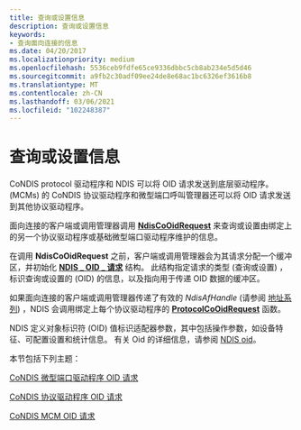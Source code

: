 ```yaml
---
title: 查询或设置信息
description: 查询或设置信息
keywords:
- 查询面向连接的信息
ms.date: 04/20/2017
ms.localizationpriority: medium
ms.openlocfilehash: 5536ceb9fdfe65ce9336dbbc5cb8ab234e5d5d46
ms.sourcegitcommit: a9fb2c30adf09ee24de8e68ac1bc6326ef3616b8
ms.translationtype: MT
ms.contentlocale: zh-CN
ms.lasthandoff: 03/06/2021
ms.locfileid: "102248387"
---
```

# <a name="querying-or-setting-information"></a>查询或设置信息





CoNDIS protocol 驱动程序和 NDIS 可以将 OID 请求发送到底层驱动程序。  (MCMs) 的 CoNDIS 协议驱动程序和微型端口呼叫管理器还可以将 OID 请求发送到其他协议驱动程序。

面向连接的客户端或调用管理器调用 [**NdisCoOidRequest**](/windows-hardware/drivers/ddi/ndis/nf-ndis-ndiscooidrequest) 来查询或设置由绑定上的另一个协议驱动程序或基础微型端口驱动程序维护的信息。

在调用 **NdisCoOidRequest** 之前，客户端或调用管理器会为其请求分配一个缓冲区，并初始化 [**NDIS \_ OID \_ 请求**](/windows-hardware/drivers/ddi/oidrequest/ns-oidrequest-ndis_oid_request) 结构。 此结构指定请求的类型 (查询或设置) ，标识查询或设置的 (OID) 的信息，以及指向用于传递 OID 数据的缓冲区。

如果面向连接的客户端或调用管理器传递了有效的 *NdisAfHandle* (请参阅 [地址系列](address-families.md)) ，NDIS 会调用绑定上每个协议驱动程序的 [**ProtocolCoOidRequest**](/windows-hardware/drivers/ddi/ndis/nc-ndis-protocol_co_oid_request) 函数。

NDIS 定义对象标识符 (OID) 值标识适配器参数，其中包括操作参数，如设备特征、可配置设置和统计信息。 有关 Oid 的详细信息，请参阅 [NDIS oid](/windows-hardware/drivers/ddi/_netvista/)。

本节包括下列主题：

[CoNDIS 微型端口驱动程序 OID 请求](condis-miniport-driver-oid-requests.md)

[CoNDIS 协议驱动程序 OID 请求](condis-protocol-driver-oid-requests.md)

[CoNDIS MCM OID 请求](condis-mcm-oid-requests.md)

 

